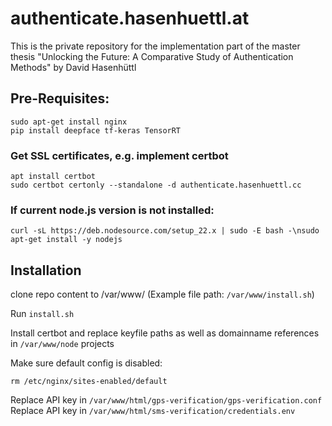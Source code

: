 # authenticate.hasenhuettl.at
This is the private repository for the implementation part of the master thesis "Unlocking the Future: A Comparative Study of Authentication Methods" by David Hasenhüttl

## Pre-Requisites:
```
sudo apt-get install nginx
pip install deepface tf-keras TensorRT
```

### Get SSL certificates, e.g. implement certbot
```
apt install certbot
sudo certbot certonly --standalone -d authenticate.hasenhuettl.cc
```

### If current node.js version is not installed:
```
curl -sL https://deb.nodesource.com/setup_22.x | sudo -E bash -\nsudo apt-get install -y nodejs
```


## Installation

clone repo content to /var/www/ (Example file path: `/var/www/install.sh`)

Run `install.sh`

Install certbot and replace keyfile paths as well as domainname references in `/var/www/node` projects

Make sure default config is disabled:
```
rm /etc/nginx/sites-enabled/default
```

Replace API key in `/var/www/html/gps-verification/gps-verification.conf`
Replace API key in `/var/www/html/sms-verification/credentials.env`


